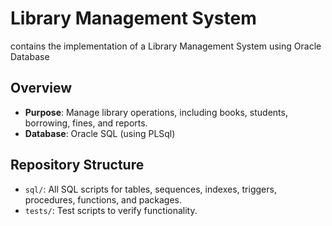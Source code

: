 # Library Management System

contains the implementation of a Library Management System using Oracle Database

## Overview

- **Purpose**: Manage library operations, including books, students, borrowing, fines, and reports.
- **Database**: Oracle SQL (using PLSql) 

## Repository Structure

- `sql/`: All SQL scripts for tables, sequences, indexes, triggers, procedures, functions, and packages.
- `tests/`: Test scripts to verify functionality.

